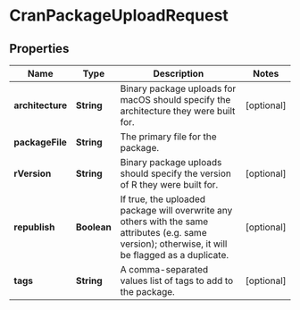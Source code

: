 
# CranPackageUploadRequest

## Properties
Name | Type | Description | Notes
------------ | ------------- | ------------- | -------------
**architecture** | **String** | Binary package uploads for macOS should specify the architecture they were built for. |  [optional]
**packageFile** | **String** | The primary file for the package. | 
**rVersion** | **String** | Binary package uploads should specify the version of R they were built for. |  [optional]
**republish** | **Boolean** | If true, the uploaded package will overwrite any others with the same attributes (e.g. same version); otherwise, it will be flagged as a duplicate. |  [optional]
**tags** | **String** | A comma-separated values list of tags to add to the package. |  [optional]



